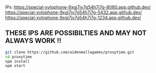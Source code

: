 IPs:
https://special-xylophone-9xgj7jv7g54h7j7g-8080.app.github.dev/
https://special-xylophone-9xgj7jv7g54h7j7g-5432.app.github.dev/
https://special-xylophone-9xgj7jv7g54h7j7g-1234.app.github.dev/

## THESE IPS ARE POSSIBILTIES AND MAY NOT ALWAYS WORK !!

```bash
git clone https://github.com/aidenmallagames/proxytime.git
cd proxytime
npm install
npm start
```
